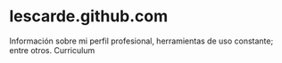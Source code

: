 lescarde.github.com
===================
Información sobre mi perfil profesional, herramientas de uso constante; entre otros.
Curriculum
